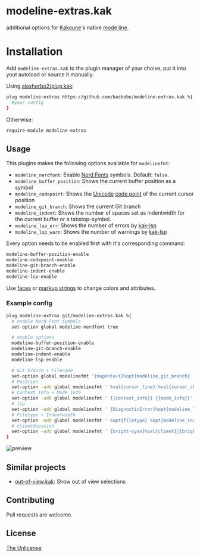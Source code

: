 # modeline-extras.kak

additional options for [Kakoune](https://kakoune.org/)'s native [mode line](https://github.com/mawww/kakoune/blob/master/doc/pages/options.asciidoc#builtin-options).

# Installation

Add `modeline-extras.kak` to the plugin manager of your choise, put it into yout autoload or source it manually.

Using [alexherbo2/plug.kak](https://github.com/alexherbo2/plug.kak):
```sh
plug modeline-extras https://github.com/basbebe/modeline-extras.kak %{
  #your config
}
```

Otherwise:
```sh
require-module modeline-extras
```

## Usage

This plugins makes the following options available for `modelinefmt`:

- `modeline_nerdfont`: Enable [Nerd Fonts](https://www.nerdfonts.com/#home) symbols. Default: `false`.
- `modeline_buffer_position`: Shows the current buffer position as a symbol
- `modeline_codepoint`: Shows the [Unicode](https://en.wikipedia.org/wiki/Unicode) [code point](https://en.wikipedia.org/wiki/Code_point) of the current cursor position
- `modeline_git_branch`: Shows the current Git branch
- `modeline_indent`: Shows the number of spaces set as indentwidth for the current buffer or a tabstop-symbol.
- `modeline_lsp_err`: Shows the number of errors by [kak-lsp](https://github.com/kak-lsp/kak-lsp/)
- `modeline_lsp_warn`: Shows the number of warnings by [kak-lsp](https://github.com/kak-lsp/kak-lsp/)

Every option needs to be enabled first with it's corresponding command:

```sh
modeline-buffer-position-enable
modeline-codepoint-enable
modeline-git-branch-enable
modeline-indent-enable
modeline-lsp-enable
```

Use [faces](https://github.com/mawww/kakoune/blob/master/doc/pages/faces.asciidoc#faces) or [markup strings](https://github.com/mawww/kakoune/blob/master/doc/pages/faces.asciidoc#markup-strings) to change colors and attributes.

### Example config

```sh
plug modeline-extras git/modeline-extras.kak %{
  # enable Nerd Font symbols
  set-option global modeline-nerdfont true

  # enable options
  modeline-buffer-position-enable
  modeline-git-branch-enable
  modeline-indent-enable
  modeline-lsp-enable

  # Git branch + Filename
  set-option global modelinefmt '{magenta+i}%opt{modeline_git_branch} {bright-blue+u}%val{bufname}{default}'
  # Position
  set-option -add global modelinefmt ' %val{cursor_line}:%val{cursor_char_column} %opt{modeline_buffer_position}{default}'
  # Context Info + Mode Info
  set-option -add global modelinefmt ' {{context_info}} {{mode_info}}'
  # lsp
  set-option -add global modelinefmt ' {DiagnosticError}%opt{modeline_lsp_err}{DiagnosticWarning}%opt{modeline_lsp_warn}{default}'
  # Filetype + Indentwidth
  set-option -add global modelinefmt ' %opt{filetype} %opt{modeline_indent}'
  # client@session
  set-option -add global modelinefmt ' {bright-cyan}%val{client}{bright-cyan+b}%val{session}'
}
```

![preview](https://user-images.githubusercontent.com/7083188/107636049-fc933500-6c63-11eb-9a92-19ddfbd0c0dd.png)

## Similar projects

- [out-of-view.kak](https://github.com/alexherbo2/out-of-view.kak): Show out of view selections

## Contributing
Pull requests are welcome.

## License
[The Unlicense](https://choosealicense.com/licenses/unlicense/)
